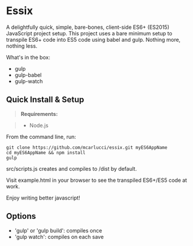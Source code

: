 Essix
==========
A delightfully quick, simple, bare-bones, client-side ES6+ (ES2015) JavaScript project setup.
This project uses a bare minimum setup to transpile ES6+ code into ES5 code using babel and gulp. Nothing more, nothing less.

What's in the box:
- gulp
- gulp-babel
- gulp-watch

Quick Install & Setup
---------
> **Requirements:**

> - Node.js

From the command line, run:

    git clone https://github.com/mcarlucci/essix.git myES6AppName
    cd myES6AppName && npm install
    gulp

src/scripts.js creates and compiles to /dist by default.

Visit example.html in your browser to see the transpiled ES6+/ES5 code at work.

Enjoy writing better javascript!

Options
-------
- 'gulp' or 'gulp build': compiles once
- 'gulp watch': compiles on each save
